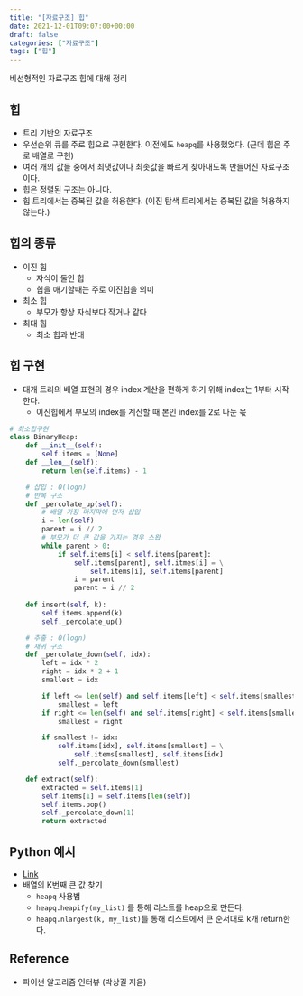 ```yaml
---
title: "[자료구조] 힙"
date: 2021-12-01T09:07:00+00:00
draft: false
categories: ["자료구조"]
tags: ["힙"]
---
```


비선형적인 자료구조 힙에 대해 정리

<!--more-->

## 힙
- 트리 기반의 자료구조
- 우선순위 큐를 주로 힙으로 구현한다. 이전에도 `heapq`를 사용했었다. (근데 힙은 주로 배열로 구현)
- 여러 개의 값들 중에서 최댓값이나 최솟값을 빠르게 찾아내도록 만들어진 자료구조이다.
- 힙은 정렬된 구조는 아니다.
- 힙 트리에서는 중복된 값을 허용한다. (이진 탐색 트리에서는 중복된 값을 허용하지 않는다.)

## 힙의 종류
- 이진 힙
  - 자식이 둘인 힙
  - 힙을 애기할때는 주로 이진힙을 의미
- 최소 힙
  - 부모가 항상 자식보다 작거나 같다
- 최대 힙
  - 최소 힙과 반대

## 힙 구현
- 대개 트리의 배열 표현의 경우 index 계산을 편하게 하기 위해 index는 1부터 시작한다.
  - 이진힙에서 부모의 index를 계산할 때 본인 index를 2로 나눈 몫

```python
# 최소힙구현
class BinaryHeap:
    def __init__(self):
        self.items = [None]
    def __len__(self):
        return len(self.items) - 1

    # 삽입 : O(logn)
    # 반복 구조
    def _percolate_up(self):
        # 배열 가장 마지막에 먼저 삽입
        i = len(self)
        parent = i // 2
        # 부모가 더 큰 값을 가지는 경우 스왑
        while parent > 0:
            if self.items[i] < self.items[parent]:
                self.items[parent], self.itmes[i] = \
                    self.items[i], self.items[parent]
                i = parent
                parent = i // 2
                
    def insert(self, k):
        self.items.append(k)
        self._percolate_up()

    # 추출 : O(logn)
    # 재귀 구조
    def _percolate_down(self, idx):
        left = idx * 2
        right = idx * 2 + 1
        smallest = idx

        if left <= len(self) and self.items[left] < self.items[smallest]:
            smallest = left
        if right <= len(self) and self.items[right] < self.items[smallest]:
            smallest = right

        if smallest != idx:
            self.items[idx], self.items[smallest] = \
                self.items[smallest], self.items[idx]
            self._percolate_down(smallest)

    def extract(self):
        extracted = self.items[1]
        self.items[1] = self.items[len(self)]
        self.items.pop()
        self._percolate_down(1)
        return extracted
```

## Python 예시 
- [Link](https://github.com/minsoo9506/computer-science-study/tree/master/%5BData%20Structure%5D%20python%20algorithm%20interview)
- 배열의 K번째 큰 값 찾기
  - `heapq` 사용법
  - `heapq.heapify(my_list)` 를 통해 리스트를 heap으로 만든다.
  - `heapq.nlargest(k, my_list)`를 통해 리스트에서 큰 순서대로 k개 return한다.

## Reference
- 파이썬 알고리즘 인터뷰 (박상길 지음)